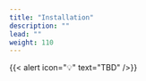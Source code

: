 ```yaml
---
title: "Installation"
description: ""
lead: ""
weight: 110
---
```


{{< alert icon="💡" text="TBD" />}}
